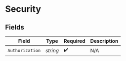 # Security


## Fields

| Field              | Type               | Required           | Description        |
| ------------------ | ------------------ | ------------------ | ------------------ |
| `Authorization`    | *string*           | :heavy_check_mark: | N/A                |